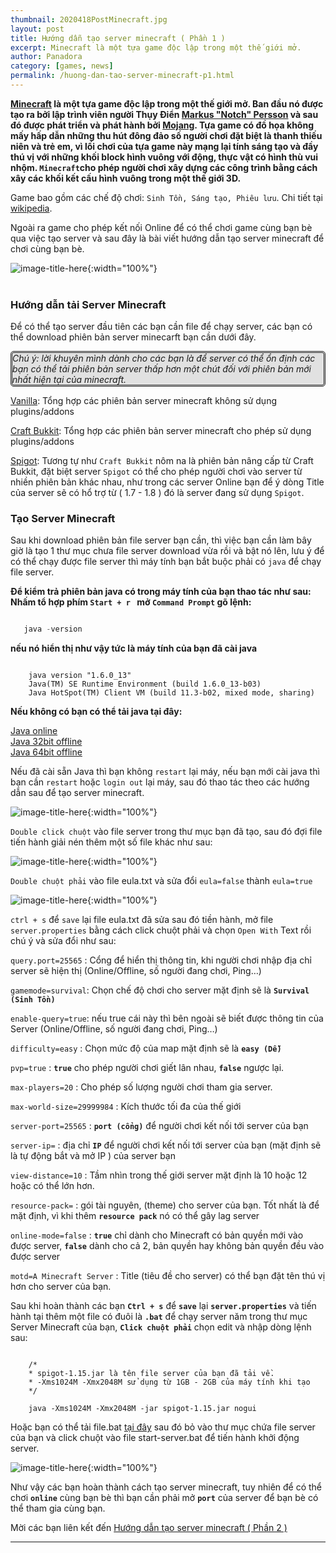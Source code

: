 ```yaml
---
thumbnail: 2020418PostMinecraft.jpg
layout: post
title: Hướng dẫn tạo server minecraft ( Phần 1 )
excerpt: Minecraft là một tựa game độc lập trong một thế giới mở.
author: Panadora
category: [games, news]
permalink: /huong-dan-tao-server-minecraft-p1.html
---
```


**[Minecraft](https://vi.wikipedia.org/wiki/Minecraft) là một tựa game độc lập trong một thế giới mở. Ban đầu nó được tạo ra bởi lập trình viên người Thụy Điển [Markus "Notch" Persson](https://vi.wikipedia.org/wiki/Markus_%22Notch%22_Persson) và sau đó được phát triển và phát hành bởi [Mojang](https://vi.wikipedia.org/wiki/Mojang). Tựa game có đồ họa không mấy hấp dẫn những thu hút đông đảo số người chơi đặt biệt là thanh thiếu niên và trẻ em, vì lối chơi của tựa game này mạng lại tính sáng tạo và đầy thú vị với những khối block hình vuông với động, thực vật có hình thù vui nhộm. ``Minecraft``cho phép người chơi xây dựng các công trình bằng cách xây các khối kết cấu hình vuông trong một thế giới 3D.**

Game bao gồm các chế độ chơi: `Sinh Tồn, Sáng tạo, Phiêu lưu`. Chi tiết tại [wikipedia](https://vi.wikipedia.org/wiki/Minecraft).

Ngoài ra game cho phép kết nối Online để có thể chơi game cùng bạn bè qua việc tạo server và sau đây là bài viết hướng dẫn tạo server minecraft để chơi cùng bạn bè.


![image-title-here]({{baseurl}}/image/2020418CreateServerMinecraft.jpg){:width="100%"}<br><br>

<h3 style="font-weight: bold;">Hướng dẫn tải Server Minecraft</h3>

Để có thể tạo server đầu tiên các bạn cần file để chạy server, các bạn có thể download phiên bản server minecarft bạn cần dưới đây.

<p style="border: 3px double #242424; background: #dddd; font-style: italic; border-radius: 5px;">Chú ý: lời khuyên mình  dành cho các bạn là để server có thể ổn định các bạn có thể tải phiên bản server thấp hơn một chút đối với phiên bản mới nhất hiện tại của minecraft.</p>

[Vanilla](https://getbukkit.org/download/vanilla): Tổng hợp các phiên bản server minecraft không sử dụng plugins/addons

[Craft Bukkit](https://getbukkit.org/download/craftbukkit): Tổng hợp các phiên bản server minecraft cho phép sử dụng plugins/addons

[Spigot](https://getbukkit.org/download/spigot): Tương tự như `Craft Bukkit` nôm na là phiên bản nâng cấp từ Craft Bukkit, đặt biệt server `Spigot` có thể cho phép người chơi vào server từ nhiền phiên bản khác nhau, như trong các server Online bạn để ý dòng Title của server sẽ có hổ trợ từ ( 1.7 - 1.8 ) đó là server đang sử dụng `Spigot`.

<h3 style="font-weight: bold;">Tạo Server Minecraft</h3>

Sau khi download phiên bản file server bạn cần, thì việc bạn cần làm bây giờ là tạo 1 thư mục chưa file server download vừa rồi và bật nó lên, lưu ý để có thể chạy được file server thì máy tính bạn bắt buộc phải có `java` để chạy file server.

**Để kiểm trả phiên bản java có trong máy tính của bạn thao tác như sau: Nhấm tổ hợp phím `Start + r ` mở `Command Prompt` gõ lệnh:**

```js

   java -version

```

**nếu nó hiển thị như vậy tức là máy tính của bạn đã cài java**

```console

	java version "1.6.0_13"
	Java(TM) SE Runtime Environment (build 1.6.0_13-b03)
	Java HotSpot(TM) Client VM (build 11.3-b02, mixed mode, sharing)

```

**Nếu không có bạn có thể tải java tại đây:**

[Java online](https://javadl.oracle.com/webapps/download/AutoDL?BundleId=242057_3d5a2bb8f8d4428bbe94aed7ec7ae784)<br>
[Java 32bit offline](https://javadl.oracle.com/webapps/download/AutoDL?BundleId=242058_3d5a2bb8f8d4428bbe94aed7ec7ae784)<br>
[Java 64bit offline](https://javadl.oracle.com/webapps/download/AutoDL?BundleId=242060_3d5a2bb8f8d4428bbe94aed7ec7ae784)

Nếu đã cài sẵn Java thì bạn không `restart` lại máy, nếu bạn mới cài java thì bạn cần `restart` hoặc `login out` lại máy, sau đó thao tác theo các hướng dẫn sau để tạo server minecraft.

![image-title-here]({{baseurl}}/image/minecraft-folder-1.png){:width="100%"}

`Double click chuột` vào file server trong thư mục bạn đã tạo, sau đó đợi file tiến hành giải nén thêm một số file khác như sau:

![image-title-here]({{baseurl}}/image/minecraft-folder-2.png){:width="100%"}

`Double chuột phải` vào file eula.txt và sửa đổi `eula=false` thành `eula=true`

![image-title-here]({{baseurl}}/image/minecraft-eula-text.png){:width="100%"}

`ctrl + s` để `save` lại file eula.txt đã sửa sau đó tiền hành, mở file `server.properties` bằng cách click chuột phải và chọn `Open With` Text rồi chú ý và sửa đổi như sau:

`query.port=25565` : Cổng để hiển thị thông tin, khi người chơi nhập địa chỉ server sẽ hiện thị (Online/Offline, số người đang chơi, Ping…)

`gamemode=survival`: Chọn chế độ chơi cho server mặt định sẽ là **`Survival (Sinh Tồn)`**

`enable-query=true`: nếu true cái này thì bên ngoài sẽ biết được thông tin của Server (Online/Offline, số người đang chơi, Ping…)

`difficulty=easy` : Chọn mức độ của map mặt định sẽ là **`easy (Dễ)`**

`pvp=true` : **`true`** cho phép người chơi giết lân nhau, **`false`** ngược lại.

`max-players=20` : Cho phép số lượng người chơi tham gia server.

`max-world-size=29999984` : Kích thước tối đa của thế giới 

`server-port=25565` : **`port (cổng)`** để người chơi kết nối tới server của bạn

`server-ip=` : địa chỉ **`IP`** để người chơi kết nối tới server của bạn (mặt định sẽ là tự động bắt và mở IP ) của server bạn

`view-distance=10` : Tầm nhìn trong thế giới server mặt định là 10 hoặc 12 hoặc có thể lớn hơn.

`resource-pack=` : gói tài nguyên, (theme) cho server của bạn. Tốt nhất là để mặt định, vì khi thêm **`resource pack`** nó có thể gây lag server

`online-mode=false` : **`true`** chỉ dành cho Minecraft có bản quyền mới vào được server, **`false`** dành cho cả 2, bản quyền hay không bản quyền đều vào được server

`motd=A Minecraft Server` : Title (tiêu đề cho server) có thể bạn đặt tên thú vị hơn cho server của bạn.

Sau khi hoàn thành các bạn **`Ctrl + s`** để **`save`** lại **`server.properties`** và tiến hành tại thêm một file có đuôi là **`.bat`** để chạy server năm trong thư mục Server Minecraft của bạn, **`Click chuột phải`** chọn edit và nhập dòng lệnh sau:

```terminal

	/* 
	* spigot-1.15.jar là tên file server của bạn đã tải về.
	* -Xms1024M -Xmx2048M sử dụng từ 1GB - 2GB của máy tính khi tạo
	*/

	java -Xms1024M -Xmx2048M -jar spigot-1.15.jar nogui

```

Hoặc bạn có thể tải file.bat [tại đây](https://www.mediafire.com/file/z32ejk3b13q4nwz/start-server.bat/file) sau đó bỏ vào thư mục chứa file server của bạn và click chuột vào file start-server.bat để tiến hành khởi động server.

![image-title-here]({{baseurl}}/image/minecraft-file-server.png){:width="100%"}

Như vậy các bạn hoàn thành cách tạo server minecraft, tuy nhiên để có thể chơi **`online`** cùng bạn bè thì bạn cần phải mở **`port`** của server để bạn bè có thể tham gia cùng bạn. 

Mời các bạn liên kết đến [Hướng dẫn tạo server minecraft ( Phần 2 )](/huong-dan-tao-server-minecraft-p2.html)

<hr>
